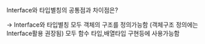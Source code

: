 
Interface와 타입별칭의 공통점과 차이점은?

-> Interface와 타입별칭 모두 객체의 구조를 정의가능함 (객체구조 정의에는 Interface활용 권장됨)
    모두 함수 타입,배열타입 구현등에 사용가능함
    
